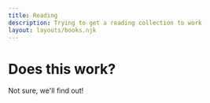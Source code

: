 ```yaml
---
title: Reading
description: Trying to get a reading collection to work
layout: layouts/books.njk
---
```


# Does this work?

Not sure, we'll find out!
